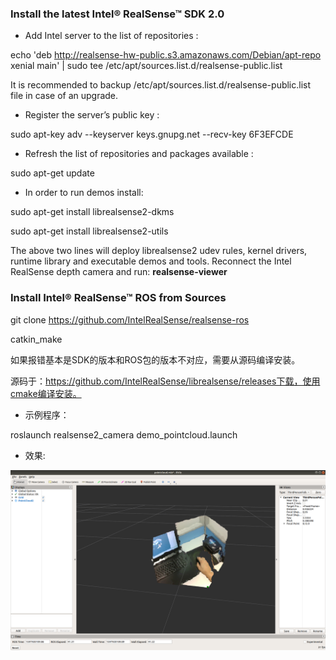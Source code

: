 ### Install the latest Intel® RealSense™ SDK 2.0

* Add Intel server to the list of repositories :

echo 'deb http://realsense-hw-public.s3.amazonaws.com/Debian/apt-repo xenial main' | sudo tee /etc/apt/sources.list.d/realsense-public.list

It is recommended to backup /etc/apt/sources.list.d/realsense-public.list file in case of an upgrade.
* Register the server’s public key :

sudo apt-key adv --keyserver keys.gnupg.net --recv-key 6F3EFCDE
* Refresh the list of repositories and packages available :

sudo apt-get update

* In order to run demos install:

sudo apt-get install librealsense2-dkms

sudo apt-get install librealsense2-utils

The above two lines will deploy librealsense2 udev rules, kernel drivers, runtime library and executable demos and tools. Reconnect the Intel RealSense depth camera and run: **realsense-viewer**

### Install Intel® RealSense™ ROS from Sources
git clone https://github.com/IntelRealSense/realsense-ros

catkin_make

如果报错基本是SDK的版本和ROS包的版本不对应，需要从源码编译安装。

源码于：https://github.com/IntelRealSense/librealsense/releases下载，使用cmake编译安装。

* 示例程序：

roslaunch realsense2_camera demo_pointcloud.launch 

* 效果:

![](./img/Screenshot-20200820184153-1837x1053.png)

